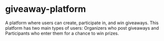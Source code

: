 # giveaway-platform
A platform where users can create, participate in, and win giveaways. This platform has two main types of users: Organizers who post giveaways and Participants who enter them for a chance to win prizes.
